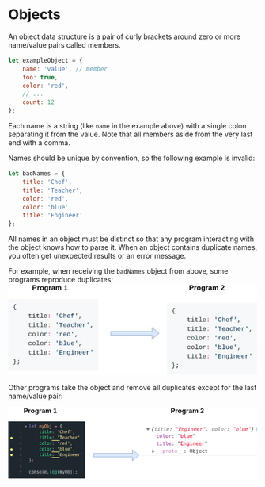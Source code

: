 # Objects

An object data structure is a pair of curly brackets around zero or more name/value pairs called members.

```js
let exampleObject = {
    name: 'value', // member
    foo: true,
    color: 'red',
    // ...
    count: 12
};
```

 
Each name is a string (like `name` in the example above) with a single colon separating it from the value. Note that all members aside from the very last end with a comma.
 
Names should be unique by convention, so the following example is invalid:

```js
let badNames = {
    title: 'Chef',
    title: 'Teacher',
    color: 'red',
    color: 'blue',
    title: 'Engineer'
};
```
 
All names in an object must be distinct so that any program interacting with the object knows how to parse it. When an object contains duplicate names, you often get unexpected results or an error message.

 
For example, when receiving the `badNames` object from above, some programs reproduce duplicates:
![reproduced duplicates](https://github.com/ellisken/writing_samples/blob/master/staysTheSame.jpg)


 
Other programs take the object and remove all duplicates except for the last name/value pair:

![duplicates removed](https://github.com/ellisken/writing_samples/blob/master/JSFiddle.png)

